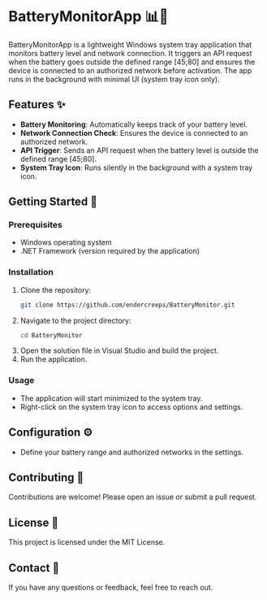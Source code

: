 
# BatteryMonitorApp 📊🔋

BatteryMonitorApp is a lightweight Windows system tray application that monitors battery level and network connection. It triggers an API request when the battery goes outside the defined range [45;80] and ensures the device is connected to an authorized network before activation. The app runs in the background with minimal UI (system tray icon only).

## Features ✨
- **Battery Monitoring**: Automatically keeps track of your battery level.
- **Network Connection Check**: Ensures the device is connected to an authorized network.
- **API Trigger**: Sends an API request when the battery level is outside the defined range [45;80].
- **System Tray Icon**: Runs silently in the background with a system tray icon.

## Getting Started 🚀

### Prerequisites
- Windows operating system
- .NET Framework (version required by the application)

### Installation
1. Clone the repository:
    ```sh
    git clone https://github.com/endercreeps/BatteryMonitor.git
    ```
2. Navigate to the project directory:
    ```sh
    cd BatteryMonitor
    ```
3. Open the solution file in Visual Studio and build the project.
4. Run the application.

### Usage
- The application will start minimized to the system tray.
- Right-click on the system tray icon to access options and settings.

## Configuration ⚙️
- Define your battery range and authorized networks in the settings.

## Contributing 🤝
Contributions are welcome! Please open an issue or submit a pull request.

## License 📄
This project is licensed under the MIT License.

## Contact 📧
If you have any questions or feedback, feel free to reach out.


